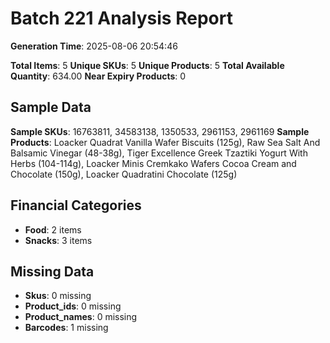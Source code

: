 # Batch 221 Analysis Report

**Generation Time**: 2025-08-06 20:54:46

**Total Items**: 5
**Unique SKUs**: 5
**Unique Products**: 5
**Total Available Quantity**: 634.00
**Near Expiry Products**: 0

## Sample Data
**Sample SKUs**: 16763811, 34583138, 1350533, 2961153, 2961169
**Sample Products**: Loacker Quadrat Vanilla Wafer Biscuits (125g), Raw Sea Salt And Balsamic Vinegar (48-38g), Tiger Excellence Greek Tzaztiki Yogurt With Herbs (104-114g), Loacker Minis Cremkako Wafers Cocoa Cream and Chocolate (150g), Loacker Quadratini Chocolate (125g)

## Financial Categories
- **Food**: 2 items
- **Snacks**: 3 items

## Missing Data
- **Skus**: 0 missing
- **Product_ids**: 0 missing
- **Product_names**: 0 missing
- **Barcodes**: 1 missing
